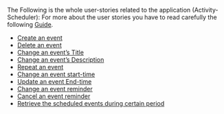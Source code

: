 The Following is the whole user-stories related to the application (Activity-Scheduler):
For more about the user stories you have to read carefully the following [Guide](https://gist.github.com/seanh/8a5b7b36d5c4fdfcfbd3b42506296968).


- [Create an event](https://github.com/khawla-k-banydomi/ActivityScheduler/issues/4) 
- [Delete an event](https://github.com/khawla-k-banydomi/ActivityScheduler/issues/5)
- [Change an event’s Title](https://github.com/khawla-k-banydomi/ActivityScheduler/issues/6)
- [Change an event’s Description](https://github.com/khawla-k-banydomi/ActivityScheduler/issues/7)
- [Repeat an event ](https://github.com/khawla-k-banydomi/ActivityScheduler/issues/8)
- [Change an event start-time](https://github.com/khawla-k-banydomi/ActivityScheduler/issues/9)
- [Update an event End-time ](https://github.com/khawla-k-banydomi/ActivityScheduler/issues/10)
- [Change an event reminder](https://github.com/khawla-k-banydomi/ActivityScheduler/issues/11)
- [Cancel an event reminder ](https://github.com/khawla-k-banydomi/ActivityScheduler/issues/12)
- [Retrieve the scheduled events during certain period](https://github.com/khawla-k-banydomi/ActivityScheduler/issues/13)

<!--[Create holidays set](https://github.com/khawla-k-banydomi/ActivityScheduler/issues/14)
- [Modify holidays set](https://github.com/khawla-k-banydomi/ActivityScheduler/issues/15)
- [Eliminate a range of days from the holidays-set. ](https://github.com/khawla-k-banydomi/ActivityScheduler/issues/16)
- [Retrieve holidays during certain period.](https://github.com/khawla-k-banydomi/ActivityScheduler/issues/17)
- [Cancel hollidays reminder](https://github.com/khawla-k-banydomi/ActivityScheduler/issues/18)
- [Create empty classes related to the functionality of the application ](https://github.com/khawla-k-banydomi/ActivityScheduler/issues/19) 
- [Alert about the non-working days in advance](https://github.com/khawla-k-banydomi/ActivityScheduler/issues/21)-->


